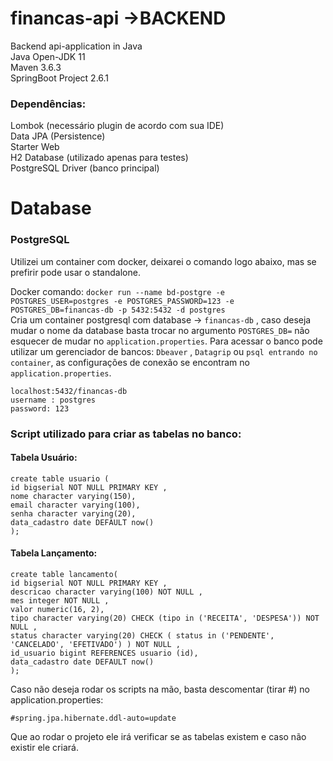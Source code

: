 # financas-api ->BACKEND 
Backend api-application in Java<br>
Java Open-JDK 11<br>
Maven 3.6.3 <br>
SpringBoot Project 2.6.1<br>

### Dependências: <br>
Lombok (necessário plugin de acordo com sua IDE)<br>
Data JPA (Persistence) <br>
Starter Web<br>
H2 Database (utilizado apenas para testes)<br>
PostgreSQL Driver (banco principal)


# Database<br>
### PostgreSQL<br>

Utilizei um container com docker, deixarei o comando logo abaixo, mas se prefirir pode usar o standalone.

Docker comando: `docker run --name bd-postgre -e POSTGRES_USER=postgres -e POSTGRES_PASSWORD=123 -e POSTGRES_DB=financas-db -p 5432:5432 -d postgres`<br>
Cria um container postgresql com database -> `financas-db` , caso deseja mudar o nome da database 
basta trocar no argumento `POSTGRES_DB=` não esquecer de mudar no `application.properties`.
 Para acessar o banco pode utilizar um gerenciador de bancos: `Dbeaver` , `Datagrip` ou `psql entrando no container`, as configurações de conexão se encontram no `application.properties`.<br>
```
localhost:5432/financas-db
username : postgres
password: 123
```
### Script utilizado para criar as tabelas no banco:<br>

#### Tabela Usuário:
```
create table usuario (
id bigserial NOT NULL PRIMARY KEY ,
nome character varying(150),
email character varying(100),
senha character varying(20),
data_cadastro date DEFAULT now()
);
```

#### Tabela Lançamento: <br>
```
create table lancamento(
id bigserial NOT NULL PRIMARY KEY ,
descricao character varying(100) NOT NULL ,
mes integer NOT NULL ,
valor numeric(16, 2),
tipo character varying(20) CHECK (tipo in ('RECEITA', 'DESPESA')) NOT NULL ,
status character varying(20) CHECK ( status in ('PENDENTE', 'CANCELADO', 'EFETIVADO') ) NOT NULL ,
id_usuario bigint REFERENCES usuario (id),
data_cadastro date DEFAULT now()
);
```

Caso não deseja rodar os scripts na mão, basta descomentar (tirar #) no application.properties:<br>

`#spring.jpa.hibernate.ddl-auto=update` <br>

Que ao rodar o projeto ele irá verificar se as tabelas existem e caso não existir ele criará.
